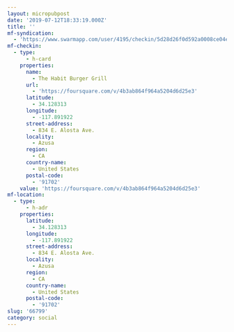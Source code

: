 ```yaml
---
layout: micropubpost
date: '2019-07-12T18:33:19.000Z'
title: ''
mf-syndication:
  - 'https://www.swarmapp.com/user/4195/checkin/5d28d26f0d592a0008ce04ec'
mf-checkin:
  - type:
      - h-card
    properties:
      name:
        - The Habit Burger Grill
      url:
        - 'https://foursquare.com/v/4b3ab864f964a5204d6d25e3'
      latitude:
        - 34.128313
      longitude:
        - -117.891922
      street-address:
        - 834 E. Alosta Ave.
      locality:
        - Azusa
      region:
        - CA
      country-name:
        - United States
      postal-code:
        - '91702'
    value: 'https://foursquare.com/v/4b3ab864f964a5204d6d25e3'
mf-location:
  - type:
      - h-adr
    properties:
      latitude:
        - 34.128313
      longitude:
        - -117.891922
      street-address:
        - 834 E. Alosta Ave.
      locality:
        - Azusa
      region:
        - CA
      country-name:
        - United States
      postal-code:
        - '91702'
slug: '66799'
category: social
---
```

